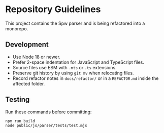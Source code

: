 # Repository Guidelines

This project contains the Spw parser and is being refactored into a monorepo.

## Development
- Use Node 18 or newer.
- Prefer 2-space indentation for JavaScript and TypeScript files.
- Source files use ESM with `.mts` or `.ts` extensions.
- Preserve git history by using `git mv` when relocating files.
- Record refactor notes in `docs/refactor/` or in a `REFACTOR.md` inside the affected folder.

## Testing
Run these commands before committing:

```sh
npm run build
node public/js/parser/tests/test.mjs
```
